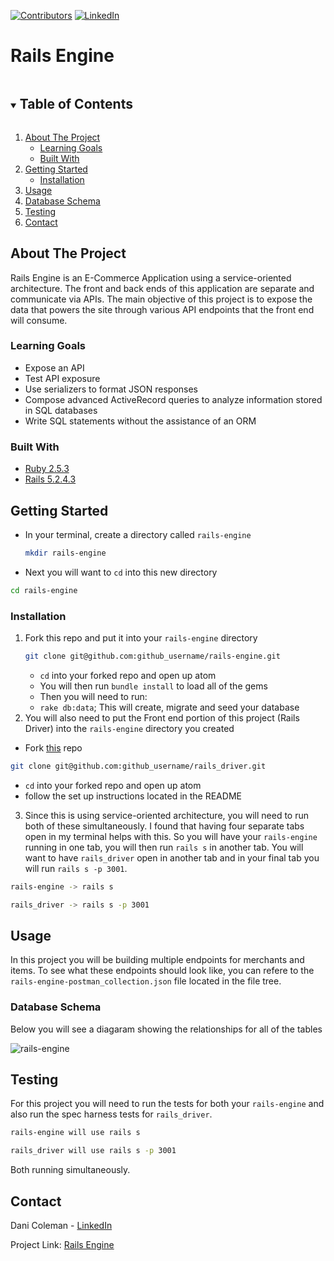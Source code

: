 
[![Contributors][contributors-shield]][contributors-url]
[![LinkedIn][linkedin-shield]][linkedin-url]

# Rails Engine

<!-- TABLE OF CONTENTS -->
<details open="open">
  <summary><h2 style="display: inline-block">Table of Contents</h2></summary>
  <ol>
    <li>
      <a href="#about-the-project">About The Project</a>
      <ul>
        <li><a href="#learning-goals">Learning Goals</a></li>
        <li><a href="#built-with">Built With</a></li>
      </ul>
    </li>
    <li>
      <a href="#getting-started">Getting Started</a>
      <ul>
        <li><a href="#installation">Installation</a></li>
      </ul>
    </li>
    <li><a href="#usage">Usage</a></li>
    <li><a href="#database-schema">Database Schema</a></li>
    <li><a href="#testing">Testing</a></li>
    <li><a href="#contact">Contact</a></li>
  </ol>
</details>


## About The Project

Rails Engine is an E-Commerce Application using a service-oriented architecture. The front and back ends of this application are separate and communicate via APIs. The main objective of this project is to expose the data that powers the site through various API endpoints that the front end will consume.

### Learning Goals

- Expose an API
- Test API exposure
- Use serializers to format JSON responses
- Compose advanced ActiveRecord queries to analyze information stored in SQL databases
- Write SQL statements without the assistance of an ORM

### Built With

* [Ruby 2.5.3](https://backend.turing.io/module3/misc/ruby_and_rails_versions)
* [Rails 5.2.4.3](https://backend.turing.io/module3/misc/ruby_and_rails_versions)

<!-- GETTING STARTED -->
## Getting Started

- In your terminal, create a directory called  `rails-engine`
  ```sh
  mkdir rails-engine
  ```
- Next you will want to `cd` into this new directory
```sh
cd rails-engine
```

### Installation

1. Fork this repo and put it into your `rails-engine` directory
   ```sh
   git clone git@github.com:github_username/rails-engine.git
   ```
   - `cd` into your forked repo and open up atom
   - You will then run `bundle install` to load all of the gems
   - Then you will need to run:
    - `rake db:data`; This will create, migrate and seed your database
2. You will also need to put the Front end portion of this project (Rails Driver) into the `rails-engine` directory you created
  - Fork [this](https://github.com/turingschool-examples/rails_driver) repo
   ```sh
   git clone git@github.com:github_username/rails_driver.git
   ```
   - `cd` into your forked repo and open up atom
   - follow the set up instructions located in the README
3. Since this is using service-oriented architecture, you will need to run both of these simultaneously. I found that having four separate tabs open in my terminal helps with this. So you will have your `rails-engine` running in one tab, you will then run `rails s` in another tab. You will want to have `rails_driver` open in another tab and in your final tab you will run `rails s -p 3001`.
```sh
rails-engine -> rails s
```
```sh
rails_driver -> rails s -p 3001
```  

<!-- USAGE EXAMPLES -->
## Usage

In this project you will be building multiple endpoints for merchants and items. To see what these endpoints should look like, you can refere to the `rails-engine-postman_collection.json` file located in the file tree.

### Database Schema

Below you will see a diagaram showing the relationships for all of the tables

![rails-engine](https://user-images.githubusercontent.com/60626984/102558905-c71b0280-408b-11eb-9252-b1816d72f428.png)

<!-- ROADMAP -->
## Testing

For this project you will need to run the tests for both your `rails-engine` and also run the spec harness tests for `rails_driver`.
```sh
rails-engine will use rails s
```
```sh
rails_driver will use rails s -p 3001
```

Both running simultaneously.

<!-- CONTACT -->
## Contact

Dani Coleman - [LinkedIn](https://www.linkedin.com/in/dcoleman-21/)

Project Link: [Rails Engine](https://github.com/dcoleman21/rails-engine)



<!-- MARKDOWN LINKS & IMAGES -->
<!-- https://www.markdownguide.org/basic-syntax/#reference-style-links -->
[contributors-shield]: https://img.shields.io/github/contributors/dcoleman21/rails-engine.svg?style=for-the-badge
[contributors-url]: https://github.com/dcoleman21/rails-engine/graphs/contributors

[linkedin-shield]: https://img.shields.io/badge/-LinkedIn-black.svg?style=for-the-badge&logo=linkedin&colorB=555
[linkedin-url]: https://linkedin.com/in/dcoleman-21/
